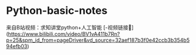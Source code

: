# Python-basic-notes
来自B站视频：求知讲堂python+人工智能
[-视频链接🔗] (https://www.bilibili.com/video/BV1vA411b7Rn?p=25&spm_id_from=pageDriver&vd_source=32aef187b3f0e42ccb3b354b594efb03)
